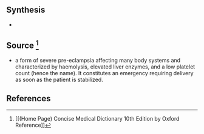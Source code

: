 ## Synthesis
- 
## Source [^1]
- a form of severe pre-eclampsia affecting many body systems and characterized by haemolysis, elevated liver enzymes, and a low platelet count (hence the name). It constitutes an emergency requiring delivery as soon as the patient is stabilized.
## References

[^1]: [[(Home Page) Concise Medical Dictionary 10th Edition by Oxford Reference]]